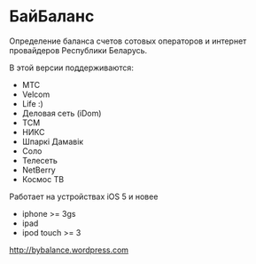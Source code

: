 БайБаланс
=========

Определение баланса счетов сотовых операторов и интернет провайдеров Республики Беларусь.

В этой версии поддерживаются:

* МТС
* Velcom
* Life :)
* Деловая сеть (iDom)
* TCM
* НИКС
* Шпаркі Дамавік
* Соло
* Телесеть
* NetBerry
* Космос ТВ

Работает на устройствах iOS 5 и новее

* iphone >= 3gs
* ipad
* ipod touch >= 3


<http://bybalance.wordpress.com>
